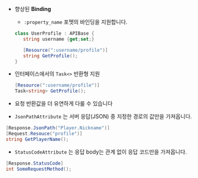 * 향상된 __Binding__
  * `:property_name` 포멧의 바인딩을 지원합니다.
  
  ```cs
  class UserProfile : APIBase {
     string username {get;set;}
  
     [Resource(":username/profile")]
     string GetProfile();
  }
  ```
  
* 인터페이스에서의 `Task<>` 반환형 지원

  ```cs
  [Resource(":username/profile")]
  Task<string> GetProfile();
  ```

* 요청 반환값을 더 유연하게 다룰 수 있습니다
 * `JsonPathAttribute` 는 서버 응답(JSON) 중 지정한 경로의 값만을 가져옵니다.
 
 ```cs
 [Response.JsonPath("Player.Nickname")]
 [Request.Resouce("profile")]
 string GetPlayerName();
 ```
 
 * `StatusCodeAttribute` 는 응답 body는 관계 없이 응답 코드만을 가져옵니다.
 
```cs
[Response.StatusCode]
int SomeRequestMethod();
```
 
